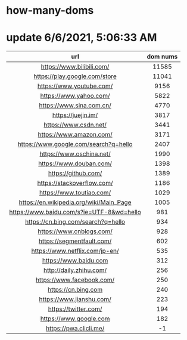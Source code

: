 # how-many-doms

# update 6/6/2021, 5:06:33 AM

url | dom nums
:-: | :-:
https://www.bilibili.com/ | 11585
https://play.google.com/store | 11041
https://www.youtube.com/ | 9156
https://www.yahoo.com/ | 5822
https://www.sina.com.cn/ | 4770
https://juejin.im/ | 3817
https://www.csdn.net/ | 3441
https://www.amazon.com/ | 3171
https://www.google.com/search?q=hello | 2407
https://www.oschina.net/ | 1990
https://www.douban.com/ | 1398
https://github.com/ | 1389
https://stackoverflow.com/ | 1186
https://www.toutiao.com/ | 1029
https://en.wikipedia.org/wiki/Main_Page | 1005
https://www.baidu.com/s?ie=UTF-8&wd=hello | 981
https://cn.bing.com/search?q=hello | 934
https://www.cnblogs.com/ | 928
https://segmentfault.com/ | 602
https://www.netflix.com/jp-en/ | 535
https://www.baidu.com | 312
http://daily.zhihu.com/ | 256
https://www.facebook.com/ | 250
https://cn.bing.com | 240
https://www.jianshu.com/ | 223
https://twitter.com/ | 194
https://www.google.com | 182
https://pwa.clicli.me/ | -1

